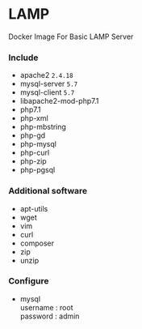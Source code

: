 # LAMP
Docker Image For Basic LAMP Server
### Include ###
- apache2 `2.4.18`
- mysql-server `5.7`
- mysql-client `5.7`
- libapache2-mod-php7.1
- php7.1
- php-xml
- php-mbstring
- php-gd
- php-mysql
- php-curl
- php-zip
- php-pgsql
### Additional software ###
- apt-utils
- wget 
- vim
- curl
- composer
- zip
- unzip
### Configure ###
- mysql \
  username : root \
  password : admin

